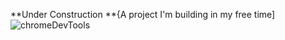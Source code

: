 **Under Construction **{A project I'm building in my free time]
![chromeDevTools](https://github.com/user-attachments/assets/d52ccf22-2709-4a60-8422-21fb48b9204a)
